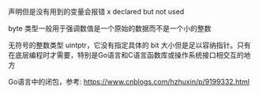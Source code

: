 声明但是没有用到的变量会报错
x declared but not used

byte 类型一般用于强调数值是一个原始的数据而不是一个小的整数

无符号的整数类型 uintptr，它没有指定具体的 bit 大小但是足以容纳指针。只有在底层编程时才需要，特别是Go语言和C语言函数库或操作系统接口相交互的地方

Go语言中的闭包，参考: https://www.cnblogs.com/hzhuxin/p/9199332.html
